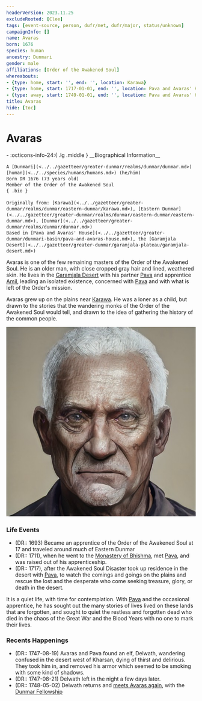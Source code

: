 ```yaml
---
headerVersion: 2023.11.25
excludeRooted: [Clee]
tags: [event-source, person, dufr/met, dufr/major, status/unknown]
campaignInfo: []
name: Avaras
born: 1676
species: human
ancestry: Dunmari
gender: male
affiliations: [Order of the Awakened Soul]
whereabouts:
- {type: home, start: '', end: '', location: Karawa}
- {type: home, start: 1717-01-01, end: '', location: Pava and Avaras' House}
- {type: away, start: 1749-01-01, end: '', location: Pava and Avaras' House}
title: Avaras
hide: [toc]
---
```


# Avaras
<div class="grid cards ext-narrow-margin ext-one-column" markdown>
- :octicons-info-24:{ .lg .middle } __Biographical Information__

    A [Dunmari](<../../gazetteer/greater-dunmar/realms/dunmar/dunmar.md>) [human](<../../species/humans/humans.md>) (he/him)  
    Born DR 1676 (73 years old)  
    Member of the Order of the Awakened Soul  
    { .bio }

    Originally from: [Karawa](<../../gazetteer/greater-dunmar/realms/dunmar/eastern-dunmar/karawa.md>), [Eastern Dunmar](<../../gazetteer/greater-dunmar/realms/dunmar/eastern-dunmar/eastern-dunmar.md>), [Dunmar](<../../gazetteer/greater-dunmar/realms/dunmar/dunmar.md>)
    Based in [Pava and Avaras' House](<../../gazetteer/greater-dunmar/dunmari-basin/pava-and-avaras-house.md>), the [Garamjala Desert](<../../gazetteer/greater-dunmar/garamjala-plateau/garamjala-desert.md>)
</div>


Avaras is one of the few remaining masters of the Order of the Awakened Soul. He is an older man, with close cropped gray hair and lined, weathered skin. He lives in the [Garamjala Desert](<../../gazetteer/greater-dunmar/garamjala-plateau/garamjala-desert.md>) with his partner [Pava](<./pava.md>) and apprentice [Amil](<./amil.md>), leading an isolated existence, concerned with [Pava](<./pava.md>) and with what is left of the Order's mission. 

Avaras grew up on the plains near [Karawa](<../../gazetteer/greater-dunmar/realms/dunmar/eastern-dunmar/karawa.md>). He was a loner as a child, but drawn to the stories that the wandering monks of the Order of the Awakened Soul would tell, and drawn to the idea of gathering the history of the common people. 

![Avaras Portrait](../../assets/avaras-portrait.png)
### Life Events

* (DR:: 1693) Became an apprentice of the Order of the Awakened Soul at 17 and traveled around much of Eastern Dunmar 
* (DR:: 1711), when he went to the [Monastery of Bhishma](<../../gazetteer/greater-dunmar/dunmari-basin/monastery-of-bhishma.md>), met [Pava](<./pava.md>), and was raised out of his apprenticeship. 
* (DR:: 1717), after the Awakened Soul Disaster took up residence in the desert with [Pava](<./pava.md>), to watch the comings and goings on the plains and rescue the lost and the desperate who come seeking treasure, glory, or death in the desert. 

It is a quiet life, with time for contemplation. With [Pava](<./pava.md>) and the occasional apprentice, he has sought out the many stories of lives lived on these lands that are forgotten, and sought to quiet the restless and forgotten dead who died in the chaos of the Great War and the Blood Years with no one to mark their lives. 


### Recents Happenings
* (DR:: 1747-08-19) Avaras and Pava found an elf, Delwath, wandering confused in the desert west of Kharsan, dying of thirst and delirious. They took him in, and removed his armor which seemed to be smoking with some kind of shadows. 
* (DR:: 1747-08-21) Delwath left in the night a few days later. 
* (DR:: 1748-05-02) Delwath returns and [meets Avaras again](<../../campaigns/dunmari-frontier/session-notes/session-19-dufr.md>), with the [Dunmar Fellowship](<../pcs/dunmar-fellowship/dunmar-fellowship.md>)


